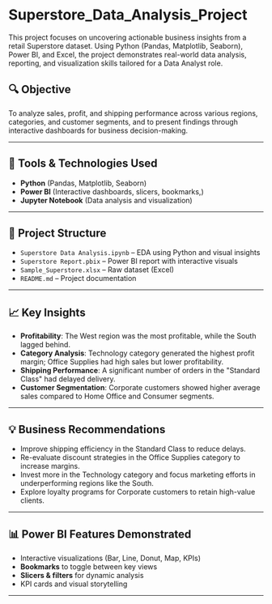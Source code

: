 # Superstore_Data_Analysis_Project
This project focuses on uncovering actionable business insights from a retail Superstore dataset. Using Python (Pandas, Matplotlib, Seaborn), Power BI, and Excel, the project demonstrates real-world data analysis, reporting, and visualization skills tailored for a Data Analyst role.

## 🔍 Objective

To analyze sales, profit, and shipping performance across various regions, categories, and customer segments, and to present findings through interactive dashboards for business decision-making.

---

## 🧰 Tools & Technologies Used

- **Python** (Pandas, Matplotlib, Seaborn)
- **Power BI** (Interactive dashboards, slicers, bookmarks,)
- **Jupyter Notebook** (Data analysis and visualization)

---

## 📂 Project Structure

- `Superstore Data Analysis.ipynb` – EDA using Python and visual insights
- `Superstore Report.pbix` – Power BI report with interactive visuals
- `Sample_Superstore.xlsx` – Raw dataset (Excel)
- `README.md` – Project documentation

---

## 📈 Key Insights

- **Profitability**: The West region was the most profitable, while the South lagged behind.
- **Category Analysis**: Technology category generated the highest profit margin; Office Supplies had high sales but lower profitability.
- **Shipping Performance**: A significant number of orders in the "Standard Class" had delayed delivery.
- **Customer Segmentation**: Corporate customers showed higher average sales compared to Home Office and Consumer segments.

---

## 💡 Business Recommendations

- Improve shipping efficiency in the Standard Class to reduce delays.
- Re-evaluate discount strategies in the Office Supplies category to increase margins.
- Invest more in the Technology category and focus marketing efforts in underperforming regions like the South.
- Explore loyalty programs for Corporate customers to retain high-value clients.

---

## 📊 Power BI Features Demonstrated

- Interactive visualizations (Bar, Line, Donut, Map, KPIs)
- **Bookmarks** to toggle between key views
- **Slicers & filters** for dynamic analysis
- KPI cards and visual storytelling

---


